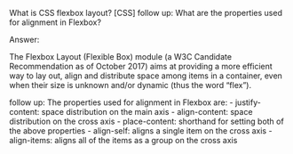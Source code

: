 What is CSS flexbox layout? [CSS]
follow up: What are the properties used for alignment in Flexbox?



















Answer:



The Flexbox Layout (Flexible Box) module (a W3C Candidate Recommendation as of October 2017) aims at providing a more efficient way to lay out, align and distribute space among items in a container, even when their size is unknown and/or dynamic (thus the word “flex”).

follow up: The properties used for alignment in Flexbox are:
    - justify-content: space distribution on the main axis
    - align-content: space distribution on the cross axis
    - place-content: shorthand for setting both of the above properties
    - align-self: aligns a single item on the cross axis
    - align-items: aligns all of the items as a group on the cross axis

    